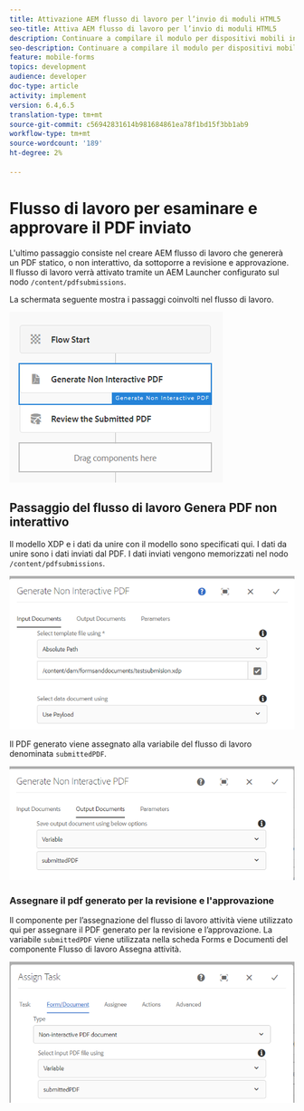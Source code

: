 ```yaml
---
title: Attivazione AEM flusso di lavoro per l’invio di moduli HTML5
seo-title: Attiva AEM flusso di lavoro per l’invio di moduli HTML5
description: Continuare a compilare il modulo per dispositivi mobili in modalità offline e inviare il modulo per dispositivi mobili per attivare AEM flusso di lavoro
seo-description: Continuare a compilare il modulo per dispositivi mobili in modalità offline e inviare il modulo per dispositivi mobili per attivare AEM flusso di lavoro
feature: mobile-forms
topics: development
audience: developer
doc-type: article
activity: implement
version: 6.4,6.5
translation-type: tm+mt
source-git-commit: c56942831614b981684861ea78f1bd15f3bb1ab9
workflow-type: tm+mt
source-wordcount: '189'
ht-degree: 2%

---
```



# Flusso di lavoro per esaminare e approvare il PDF inviato

L&#39;ultimo passaggio consiste nel creare AEM flusso di lavoro che genererà un PDF statico, o non interattivo, da sottoporre a revisione e approvazione. Il flusso di lavoro verrà attivato tramite un AEM Launcher configurato sul nodo `/content/pdfsubmissions`.

La schermata seguente mostra i passaggi coinvolti nel flusso di lavoro.

![workflow](assets/workflow.PNG)

## Passaggio del flusso di lavoro Genera PDF non interattivo

Il modello XDP e i dati da unire con il modello sono specificati qui. I dati da unire sono i dati inviati dal PDF. I dati inviati vengono memorizzati nel nodo `/content/pdfsubmissions`.

![workflow](assets/generate-pdf1.PNG)

Il PDF generato viene assegnato alla variabile del flusso di lavoro denominata `submittedPDF`.

![workflow](assets/generate-pdf2.PNG)

### Assegnare il pdf generato per la revisione e l&#39;approvazione

Il componente per l’assegnazione del flusso di lavoro attività viene utilizzato qui per assegnare il PDF generato per la revisione e l’approvazione. La variabile `submittedPDF` viene utilizzata nella scheda Forms e Documenti del componente Flusso di lavoro Assegna attività.

![workflow](assets/assign-task.PNG)
